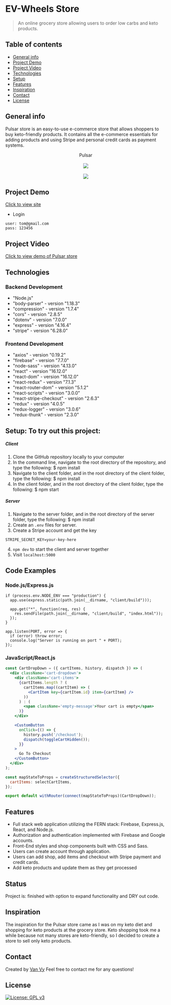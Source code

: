 # EV-Wheels Store

> An online grocery store allowing users to order low carbs and keto products.

## Table of contents

- [General info](#general-info)
- [Project Demo](#project-demo)
- [Project Video](#project-video)
- [Technologies](#technologies)
- [Setup](#setup)
- [Features](#features)
- [Inspiration](#inspiration)
- [Contact](#contact)
- [License](#license)

## General info

Pulsar store is an easy-to-use e-commerce store that allows shoppers to buy keto-friendly products. It contains all the e-commerce essentials for adding products and using Stripe and personal credit cards as payment systems.

<div align="center">Pulsar </div>
<br/>
<div align="center">
<kbd>
<img src="./client/src/assets/screen.png">
</kbd>
</div>

<br/>
<div align="center">
<kbd>
<img src="./client/src/assets/screen2.png">
</kbd>
</div>

## Project Demo

[Click to view site](https://pulsar-live.herokuapp.com/)

- Login

```
user: tom@gmail.com
pass: 123456
```

## Project Video

[Click to view demo of Pulsar store](./client/src/assets/pulsar.gif)

## Technologies

### Backend Development

- "Node.js"
- "body-parser" - version "1.18.3"
- "compression" - version "1.7.4"
- "cors" - version "2.8.5"
- "dotenv" - version "7.0.0"
- "express" - version "4.16.4"
- "stripe" - version "6.28.0"

### Frontend Development

- "axios" - version "0.19.2"
- "firebase" - version "7.7.0"
- "node-sass" - version "4.13.0"
- "react" - version "16.12.0"
- "react-dom" - version "16.12.0"
- "react-redux" - version "7.1.3"
- "react-router-dom" - version "5.1.2"
- "react-scripts" - version "3.0.0"
- "react-stripe-checkout" - version "2.6.3"
- "redux" - version "4.0.5"
- "redux-logger" - version "3.0.6"
- "redux-thunk" - version "2.3.0"

## Setup: To try out this project:

##### Client

1. Clone the GitHub repository locally to your computer
1. In the command line, navigate to the root directory of the repository, and type the following:
   $ npm install
1. Navigate to the client folder, and in the root directory of the client folder, type the following:
   $ npm install
1. In the client folder, and in the root directory of the client folder, type the following:
   $ npm start

##### Server

1. Navigate to the server folder, and in the root directory of the server folder, type the following:
   $ npm install
1. Create an `.env` files for server.
1. Create a Stripe account and get the key

```
STRIPE_SECRET_KEY=your-key-here
```

4. `npm dev` to start the client and server together
5. Visit `localhost:5000`

## Code Examples

### Node.js/Express.js

```Node
if (process.env.NODE_ENV === "production") {
  app.use(express.static(path.join(__dirname, "client/build")));

  app.get("*", function(req, res) {
    res.sendFile(path.join(__dirname, "client/build", "index.html"));
  });
}

app.listen(PORT, error => {
  if (error) throw error;
  console.log("Server is running on port " + PORT);
});
```

### JavaScript/React.js

```jsx
const CartDropDown = ({ cartItems, history, dispatch }) => (
  <div className='cart-dropdown'>
    <div className='cart-items'>
      {cartItems.length ? (
        cartItems.map((cartItem) => (
          <CartItem key={cartItem.id} item={cartItem} />
        ))
      ) : (
        <span className='empty-message'>Your cart is empty</span>
      )}
    </div>

    <CustomButton
      onClick={() => {
        history.push('/checkout');
        dispatch(toggleCartHidden());
      }}
    >
      Go To Checkout
    </CustomButton>
  </div>
);

const mapStateToProps = createStructuredSelector({
  cartItems: selectCartItems,
});

export default withRouter(connect(mapStateToProps)(CartDropDown));
```

## Features

- Full stack web application utilizing the FERN stack: Firebase, Express.js, React, and Node.js.
- Authorization and authentication implemented with Firebase and Google accounts.
- Front-End styles and shop components built with CSS and Sass.
- Users can create account through application.
- Users can add shop, add items and checkout with Stripe payment and credit cards.
- Add keto products and update them as they get processed

## Status

Project is: finished with option to expand functionality and DRY out code.

## Inspiration

The inspiration for the Pulsar store came as I was on my keto diet and shopping for keto products at the grocery store. Keto shopping took me a while because not many stores are keto-friendly, so I decided to create a store to sell only keto products.

## Contact

Created by [Van Vy](vanby.com)
Feel free to contact me for any questions!

## License

[![License: GPL v3](https://img.shields.io/badge/License-GPLv3-blue.svg)](https://www.gnu.org/licenses/gpl-3.0)
